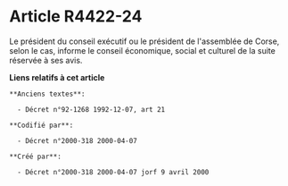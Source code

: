 # Article R4422-24

Le président du conseil exécutif ou le président de l'assemblée de Corse, selon le cas, informe le conseil économique, social
et culturel de la suite réservée à ses avis.

**Liens relatifs à cet article**

	**Anciens textes**:

	  - Décret n°92-1268 1992-12-07, art 21

	**Codifié par**:

	  - Décret n°2000-318 2000-04-07

	**Créé par**:

	  - Décret n°2000-318 2000-04-07 jorf 9 avril 2000
